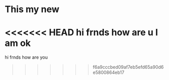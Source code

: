 
# This my new
<<<<<<< HEAD
hi frnds how are u
I am ok
=======
hi frnds how are you



>>>>>>> f6a9cccbed09af7eb5efd65a90d6e5800864eb17
